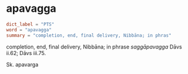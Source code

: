 # apavagga

``` toml
dict_label = "PTS"
word = "apavagga"
summary = "completion, end, final delivery, Nibbāna; in phras"
```

completion, end, final delivery, Nibbāna; in phrase *saggāpavagga* Dāvs ii.62; Dāvs iii.75.

Sk. apavarga

